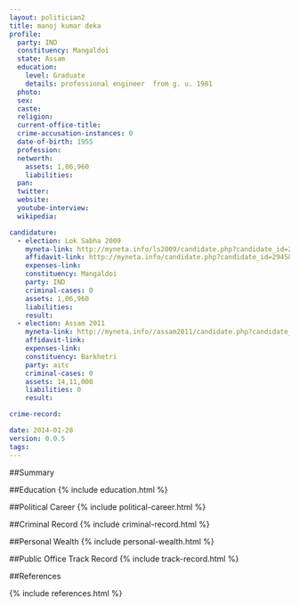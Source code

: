 ```yaml
---
layout: politician2
title: manoj kumar deka
profile: 
  party: IND
  constituency: Mangaldoi
  state: Assam
  education: 
    level: Graduate
    details: professional engineer  from g. u. 1981
  photo: 
  sex: 
  caste: 
  religion: 
  current-office-title: 
  crime-accusation-instances: 0
  date-of-birth: 1955
  profession: 
  networth: 
    assets: 1,06,960
    liabilities: 
  pan: 
  twitter: 
  website: 
  youtube-interview: 
  wikipedia: 

candidature: 
  - election: Lok Sabha 2009
    myneta-link: http://myneta.info/ls2009/candidate.php?candidate_id=2945
    affidavit-link: http://myneta.info/candidate.php?candidate_id=2945&scan=original
    expenses-link: 
    constituency: Mangaldoi 
    party: IND
    criminal-cases: 0
    assets: 1,06,960
    liabilities: 
    result:  
  - election: Assam 2011
    myneta-link: http://myneta.info//assam2011/candidate.php?candidate_id=933
    affidavit-link: 
    expenses-link: 
    constituency: Barkhetri 
    party: aitc
    criminal-cases: 0
    assets: 14,11,000
    liabilities: 0
    result:  

crime-record: 

date: 2014-01-28
version: 0.0.5
tags: 
---
```

##Summary


##Education
{% include education.html %}


##Political Career
{% include political-career.html %}


##Criminal Record
{% include criminal-record.html %}


##Personal Wealth
{% include personal-wealth.html %}


##Public Office Track Record
{% include track-record.html %}


##References


{% include references.html %}